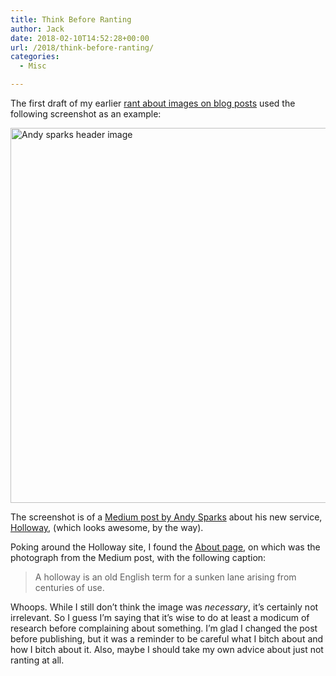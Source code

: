 ```yaml
---
title: Think Before Ranting
author: Jack
date: 2018-02-10T14:52:28+00:00
url: /2018/think-before-ranting/
categories:
  - Misc

---
```

The first draft of my earlier [rant about images on blog posts][1] used the following screenshot as an example:

<img src="/img/2018/02/andy-sparks-header-image-2.png" alt="Andy sparks header image" title="andy-sparks-header-image.png" border="0" width="537" height="600" />

The screenshot is of a [Medium post by Andy Sparks][2] about his new service, [Holloway][3], (which looks awesome, by the way).

Poking around the Holloway site, I found the [About page][4], on which was the photograph from the Medium post, with the following caption:

> A holloway is an old English term for a sunken lane arising from centuries of use.

Whoops. While I still don&#8217;t think the image was _necessary_, it&#8217;s certainly not irrelevant. So I guess I&#8217;m saying that it&#8217;s wise to do at least a modicum of research before complaining about something. I&#8217;m glad I changed the post before publishing, but it was a reminder to be careful what I bitch about and how I bitch about it. Also, maybe I should take my own advice about just not ranting at all.

 [1]: https://jack.baty.net/2018/maybe-your-blog-post-doesnt-need-that-2000-pixel-header-image/
 [2]: https://medium.com/@sparkszilla/introducing-holloway-reliable-in-depth-knowledge-a560b3425ef7
 [3]: https://www.holloway.com/
 [4]: https://www.holloway.com/about